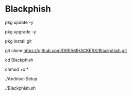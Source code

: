 # Blackphish 


pkg update -y

pkg upgrade -y

pkg install git 

git clone https://github.com/DREAMHACKERX/Blackphish.git

cd Blackphish

chmod +x *

./Andriod-Setup

./Blackphish.sh
